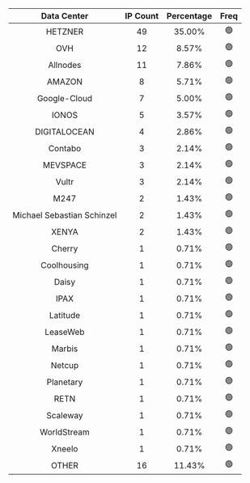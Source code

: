 | Data Center | IP Count | Percentage | Freq |
|:------------:|:--------:|:-----------:|:-----:|
| HETZNER | 49 | 35.00% | 🟢 |
| OVH | 12 | 8.57% | 🟢 |
| Allnodes | 11 | 7.86% | 🟢 |
| AMAZON | 8 | 5.71% | 🟢 |
| Google-Cloud | 7 | 5.00% | 🟢 |
| IONOS | 5 | 3.57% | 🟢 |
| DIGITALOCEAN | 4 | 2.86% | 🟢 |
| Contabo | 3 | 2.14% | 🟢 |
| MEVSPACE | 3 | 2.14% | 🟢 |
| Vultr | 3 | 2.14% | 🟢 |
| M247 | 2 | 1.43% | 🟢 |
| Michael Sebastian Schinzel | 2 | 1.43% | 🟢 |
| XENYA | 2 | 1.43% | 🟢 |
| Cherry | 1 | 0.71% | 🟢 |
| Coolhousing | 1 | 0.71% | 🟢 |
| Daisy | 1 | 0.71% | 🟢 |
| IPAX | 1 | 0.71% | 🟢 |
| Latitude | 1 | 0.71% | 🟢 |
| LeaseWeb | 1 | 0.71% | 🟢 |
| Marbis | 1 | 0.71% | 🟢 |
| Netcup | 1 | 0.71% | 🟢 |
| Planetary | 1 | 0.71% | 🟢 |
| RETN | 1 | 0.71% | 🟢 |
| Scaleway | 1 | 0.71% | 🟢 |
| WorldStream | 1 | 0.71% | 🟢 |
| Xneelo | 1 | 0.71% | 🟢 |
| OTHER | 16 | 11.43% | 🟢 |